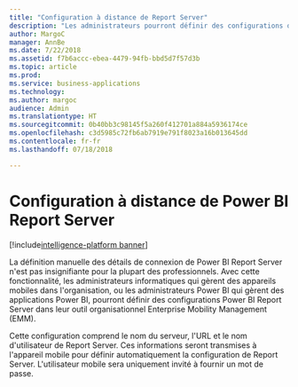 ```yaml
---
title: "Configuration à distance de Report Server"
description: "Les administrateurs pourront définir des configurations de Power BI Report Server dans leur outil organisationnel Enterprise Mobility Management (EMM)."
author: MargoC
manager: AnnBe
ms.date: 7/22/2018
ms.assetid: f7b6accc-ebea-4479-94fb-bbd5d7f57d3b
ms.topic: article
ms.prod: 
ms.service: business-applications
ms.technology: 
ms.author: margoc
audience: Admin
ms.translationtype: HT
ms.sourcegitcommit: 0b40bb3c98145f5a260f412701a884a5936174ce
ms.openlocfilehash: c3d5985c72fb6ab7919e791f8023a16b013645dd
ms.contentlocale: fr-fr
ms.lasthandoff: 07/18/2018

---
```

# <a name="remote-configuration-for-power-bi-report-server"></a>Configuration à distance de Power BI Report Server

[!include[intelligence-platform banner](../../includes/intelligence-platform.md)]




La définition manuelle des détails de connexion de Power BI Report Server n'est pas insignifiante pour la plupart des professionnels. Avec cette fonctionnalité, les administrateurs informatiques qui gèrent des appareils mobiles dans l'organisation, ou les administrateurs Power BI qui gèrent des applications Power BI, pourront définir des configurations Power BI Report Server dans leur outil organisationnel Enterprise Mobility Management (EMM). 

Cette configuration comprend le nom du serveur, l'URL et le nom d'utilisateur de Report Server. Ces informations seront transmises à l'appareil mobile pour définir automatiquement la configuration de Report Server. L'utilisateur mobile sera uniquement invité à fournir un mot de passe.

